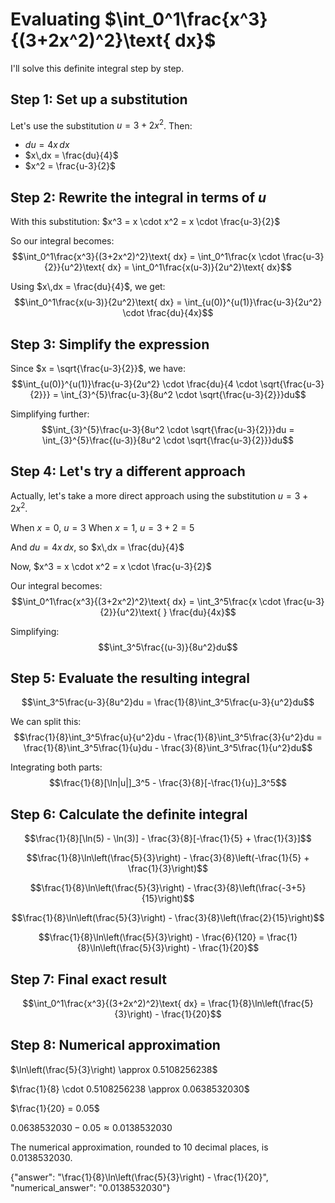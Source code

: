 # Evaluating $\int_0^1\frac{x^3}{(3+2x^2)^2}\text{ dx}$

I'll solve this definite integral step by step.

## Step 1: Set up a substitution
Let's use the substitution $u = 3+2x^2$. Then:
- $du = 4x\,dx$
- $x\,dx = \frac{du}{4}$
- $x^2 = \frac{u-3}{2}$

## Step 2: Rewrite the integral in terms of $u$
With this substitution:
$x^3 = x \cdot x^2 = x \cdot \frac{u-3}{2}$

So our integral becomes:
$$\int_0^1\frac{x^3}{(3+2x^2)^2}\text{ dx} = \int_0^1\frac{x \cdot \frac{u-3}{2}}{u^2}\text{ dx} = \int_0^1\frac{x(u-3)}{2u^2}\text{ dx}$$

Using $x\,dx = \frac{du}{4}$, we get:
$$\int_0^1\frac{x(u-3)}{2u^2}\text{ dx} = \int_{u(0)}^{u(1)}\frac{u-3}{2u^2} \cdot \frac{du}{4x}$$

## Step 3: Simplify the expression
Since $x = \sqrt{\frac{u-3}{2}}$, we have:
$$\int_{u(0)}^{u(1)}\frac{u-3}{2u^2} \cdot \frac{du}{4 \cdot \sqrt{\frac{u-3}{2}}} = \int_{3}^{5}\frac{u-3}{8u^2 \cdot \sqrt{\frac{u-3}{2}}}du$$

Simplifying further:
$$\int_{3}^{5}\frac{u-3}{8u^2 \cdot \sqrt{\frac{u-3}{2}}}du = \int_{3}^{5}\frac{(u-3)}{8u^2 \cdot \sqrt{\frac{u-3}{2}}}du$$

## Step 4: Let's try a different approach
Actually, let's take a more direct approach using the substitution $u = 3+2x^2$.

When $x = 0$, $u = 3$
When $x = 1$, $u = 3+2 = 5$

And $du = 4x\,dx$, so $x\,dx = \frac{du}{4}$

Now, $x^3 = x \cdot x^2 = x \cdot \frac{u-3}{2}$

Our integral becomes:
$$\int_0^1\frac{x^3}{(3+2x^2)^2}\text{ dx} = \int_3^5\frac{x \cdot \frac{u-3}{2}}{u^2}\text{ } \frac{du}{4x}$$

Simplifying:
$$\int_3^5\frac{(u-3)}{8u^2}du$$

## Step 5: Evaluate the resulting integral
$$\int_3^5\frac{u-3}{8u^2}du = \frac{1}{8}\int_3^5\frac{u-3}{u^2}du$$

We can split this:
$$\frac{1}{8}\int_3^5\frac{u}{u^2}du - \frac{1}{8}\int_3^5\frac{3}{u^2}du = \frac{1}{8}\int_3^5\frac{1}{u}du - \frac{3}{8}\int_3^5\frac{1}{u^2}du$$

Integrating both parts:
$$\frac{1}{8}[\ln|u|]_3^5 - \frac{3}{8}[-\frac{1}{u}]_3^5$$

## Step 6: Calculate the definite integral
$$\frac{1}{8}[\ln(5) - \ln(3)] - \frac{3}{8}[-\frac{1}{5} + \frac{1}{3}]$$

$$\frac{1}{8}\ln\left(\frac{5}{3}\right) - \frac{3}{8}\left(-\frac{1}{5} + \frac{1}{3}\right)$$

$$\frac{1}{8}\ln\left(\frac{5}{3}\right) - \frac{3}{8}\left(\frac{-3+5}{15}\right)$$

$$\frac{1}{8}\ln\left(\frac{5}{3}\right) - \frac{3}{8}\left(\frac{2}{15}\right)$$

$$\frac{1}{8}\ln\left(\frac{5}{3}\right) - \frac{6}{120} = \frac{1}{8}\ln\left(\frac{5}{3}\right) - \frac{1}{20}$$

## Step 7: Final exact result
$$\int_0^1\frac{x^3}{(3+2x^2)^2}\text{ dx} = \frac{1}{8}\ln\left(\frac{5}{3}\right) - \frac{1}{20}$$

## Step 8: Numerical approximation
$\ln\left(\frac{5}{3}\right) \approx 0.5108256238$

$\frac{1}{8} \cdot 0.5108256238 \approx 0.0638532030$

$\frac{1}{20} = 0.05$

$0.0638532030 - 0.05 \approx 0.0138532030$

The numerical approximation, rounded to 10 decimal places, is 0.0138532030.

{"answer": "\\frac{1}{8}\\ln\\left(\\frac{5}{3}\\right) - \\frac{1}{20}", "numerical_answer": "0.0138532030"}